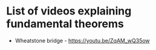 # List of videos explaining fundamental theorems
  -  Wheatstone bridge - https://youtu.be/ZqAM_wQ35ow
